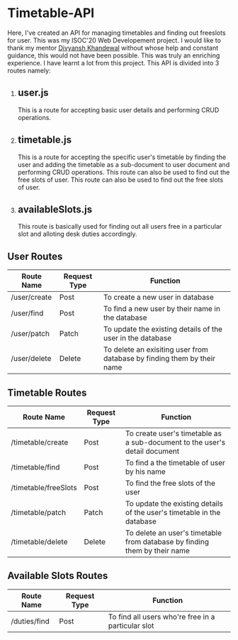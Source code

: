 # Timetable-API

Here, I've created an API for managing timetables and finding out freeslots for user. This was my ISOC'20 Web Developement project. I would like to thank my mentor [Divyansh Khandewal](https://github.com/noob-master147) without whose help and constant guidance, this would not have been possible. This was truly an enriching experience. I have learnt a lot from this project. This API is divided into 3 routes namely:
1. ## **user.js**
      This is a route for accepting basic user details and performing CRUD operations. 

2. ## **timetable.js**
      This is a route for accepting the specific user's timetable by finding the user and adding the timetable as a sub-document to user document and performing CRUD operations. This route can also be used to find out the free slots of user. This route can also be used to find out the free slots of user.
  
3. ## **availableSlots.js**
      This route is basically used for finding out all users free in a particular slot and alloting desk duties accordingly. 
      
  ## User Routes
     
| Route Name | Request Type | Function |
| --- | --- | --- |
| /user/create| Post | To create a new user in database |
| /user/find| Post | To find a new user by their name in the database |
| /user/patch| Patch | To update the existing details of the user in the database |
| /user/delete| Delete | To delete an exisiting user from database by finding them by their name |

  ## Timetable Routes     
     
| Route Name | Request Type | Function |
| --- | --- | --- |
| /timetable/create| Post | To create user's timetable as a sub-document to the user's detail document |
| /timetable/find| Post | To find a the timetable of user by his name |
| /timetable/freeSlots| Post | To find the free slots of the user |
| /timetable/patch| Patch | To update the existing details of the user's timetable in the database |
| /timetable/delete| Delete | To delete an user's timetable from database by finding them by their name |

## Available Slots Routes
     
| Route Name | Request Type | Function |
| --- | --- | --- |
| /duties/find| Post | To find all users who're free in a particular slot |




